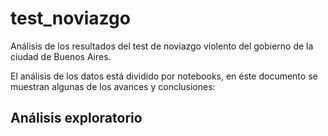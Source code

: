 # test_noviazgo
Análisis de los resultados del test de noviazgo violento del gobierno de la ciudad de Buenos Aires.

El análisis de los datos está dividido por notebooks, en éste documento se muestran algunas de los avances y conclusiones:

## Análisis exploratorio




